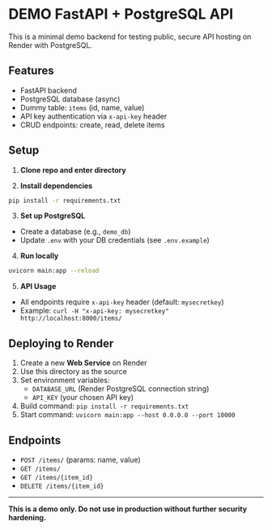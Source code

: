 # DEMO FastAPI + PostgreSQL API

This is a minimal demo backend for testing public, secure API hosting on Render with PostgreSQL.

## Features
- FastAPI backend
- PostgreSQL database (async)
- Dummy table: `items` (id, name, value)
- API key authentication via `x-api-key` header
- CRUD endpoints: create, read, delete items

## Setup

1. **Clone repo and enter directory**

2. **Install dependencies**

```bash
pip install -r requirements.txt
```

3. **Set up PostgreSQL**
- Create a database (e.g., `demo_db`)
- Update `.env` with your DB credentials (see `.env.example`)

4. **Run locally**

```bash
uvicorn main:app --reload
```

5. **API Usage**
- All endpoints require `x-api-key` header (default: `mysecretkey`)
- Example: `curl -H "x-api-key: mysecretkey" http://localhost:8000/items/`

## Deploying to Render

1. Create a new **Web Service** on Render
2. Use this directory as the source
3. Set environment variables:
   - `DATABASE_URL` (Render PostgreSQL connection string)
   - `API_KEY` (your chosen API key)
4. Build command: `pip install -r requirements.txt`
5. Start command: `uvicorn main:app --host 0.0.0.0 --port 10000`

## Endpoints
- `POST /items/` (params: name, value)
- `GET /items/`
- `GET /items/{item_id}`
- `DELETE /items/{item_id}`

---

**This is a demo only. Do not use in production without further security hardening.** 